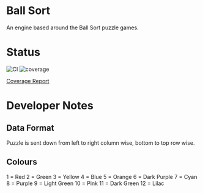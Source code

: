 # Ball Sort

An engine based around the Ball Sort puzzle games.

# Status

![CI](https://github.com/<OWNER>/<REPO>/actions/workflows/<YOUR_WORKFLOW>.yml/badge.svg)
![coverage](https://<OWNER>.github.io/<REPO>/badge_linecoverage.svg)

[Coverage Report](https://<OWNER>.github.io/<REPO>/index.html)

# Developer Notes

## Data Format

Puzzle is sent down from left to right column wise, bottom to top row wise.

## Colours

1 = Red
2 = Green
3 = Yellow
4 = Blue
5 = Orange
6 = Dark Purple
7 = Cyan
8 = Purple
9 = Light Green
10 = Pink
11 = Dark Green
12 = Lilac
